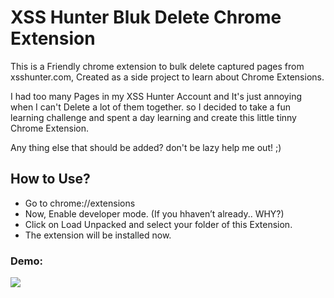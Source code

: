 # XSS Hunter Bluk Delete Chrome Extension

This is a Friendly chrome extension to bulk delete captured pages from xsshunter.com, Created as a side project to learn about Chrome Extensions. 

I had too many Pages in my XSS Hunter Account and It's just annoying when I can't Delete a lot of them together. so I decided to take a fun learning challenge and spent a day learning and create this little tinny Chrome Extension.

Any thing else that should be added? don't be lazy help me out! ;) 

## How to Use?

- Go to chrome://extensions
- Now, Enable developer mode. (If you hhaven’t already.. WHY?)
- Click on Load Unpacked and select your folder of this Extension. 
- The extension will be installed now.

### Demo:

[![](http://img.youtube.com/vi/KlxJG3Rw_Rk/0.jpg)](http://www.youtube.com/watch?v=KlxJG3Rw_Rk "XSS Hunter Bulk Delete Chrome Extension Demo.")

